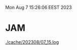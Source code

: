 Mon Aug  7 15:26:06 EEST 2023
# JAM
<a href='./cache/202308/07_15.log'>./cache/202308/07_15.log</a>
